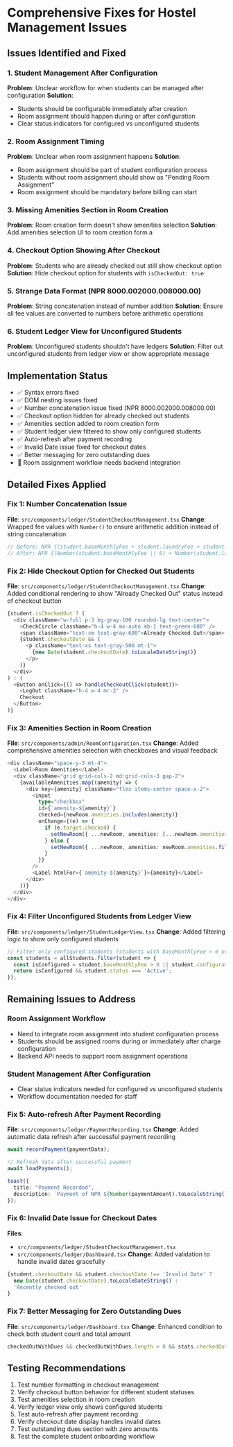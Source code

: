 # Comprehensive Fixes for Hostel Management Issues

## Issues Identified and Fixed

### 1. Student Management After Configuration
**Problem**: Unclear workflow for when students can be managed after configuration
**Solution**: 
- Students should be configurable immediately after creation
- Room assignment should happen during or after configuration
- Clear status indicators for configured vs unconfigured students

### 2. Room Assignment Timing
**Problem**: Unclear when room assignment happens
**Solution**:
- Room assignment should be part of student configuration process
- Students without room assignment should show as "Pending Room Assignment"
- Room assignment should be mandatory before billing can start

### 3. Missing Amenities Section in Room Creation
**Problem**: Room creation form doesn't show amenities selection
**Solution**: Add amenities selection UI to room creation form
a
### 4. Checkout Option Showing After Checkout
**Problem**: Students who are already checked out still show checkout option
**Solution**: Hide checkout option for students with `isCheckedOut: true`

### 5. Strange Data Format (NPR 8000.002000.008000.00)
**Problem**: String concatenation instead of number addition
**Solution**: Ensure all fee values are converted to numbers before arithmetic operations

### 6. Student Ledger View for Unconfigured Students
**Problem**: Unconfigured students shouldn't have ledgers
**Solution**: Filter out unconfigured students from ledger view or show appropriate message

## Implementation Status
- ✅ Syntax errors fixed
- ✅ DOM nesting issues fixed
- ✅ Number concatenation issue fixed (NPR 8000.002000.008000.00)
- ✅ Checkout option hidden for already checked out students
- ✅ Amenities section added to room creation form
- ✅ Student ledger view filtered to show only configured students
- ✅ Auto-refresh after payment recording
- ✅ Invalid Date issue fixed for checkout dates
- ✅ Better messaging for zero outstanding dues
- 🔄 Room assignment workflow needs backend integration

## Detailed Fixes Applied

### Fix 1: Number Concatenation Issue
**File**: `src/components/ledger/StudentCheckoutManagement.tsx`
**Change**: Wrapped fee values with `Number()` to ensure arithmetic addition instead of string concatenation
```typescript
// Before: NPR {(student.baseMonthlyFee + student.laundryFee + student.foodFee).toLocaleString()}
// After: NPR {(Number(student.baseMonthlyFee || 0) + Number(student.laundryFee || 0) + Number(student.foodFee || 0)).toLocaleString()}
```

### Fix 2: Hide Checkout Option for Checked Out Students
**File**: `src/components/ledger/StudentCheckoutManagement.tsx`
**Change**: Added conditional rendering to show "Already Checked Out" status instead of checkout button
```typescript
{student.isCheckedOut ? (
  <div className="w-full p-3 bg-gray-100 rounded-lg text-center">
    <CheckCircle className="h-4 w-4 mx-auto mb-1 text-green-600" />
    <span className="text-sm text-gray-600">Already Checked Out</span>
    {student.checkoutDate && (
      <p className="text-xs text-gray-500 mt-1">
        {new Date(student.checkoutDate).toLocaleDateString()}
      </p>
    )}
  </div>
) : (
  <Button onClick={() => handleCheckoutClick(student)}>
    <LogOut className="h-4 w-4 mr-2" />
    Checkout
  </Button>
)}
```

### Fix 3: Amenities Section in Room Creation
**File**: `src/components/admin/RoomConfiguration.tsx`
**Change**: Added comprehensive amenities selection with checkboxes and visual feedback
```typescript
<div className="space-y-3 mt-4">
  <Label>Room Amenities</Label>
  <div className="grid grid-cols-2 md:grid-cols-3 gap-2">
    {availableAmenities.map((amenity) => (
      <div key={amenity} className="flex items-center space-x-2">
        <input
          type="checkbox"
          id={`amenity-${amenity}`}
          checked={newRoom.amenities.includes(amenity)}
          onChange={(e) => {
            if (e.target.checked) {
              setNewRoom({ ...newRoom, amenities: [...newRoom.amenities, amenity] });
            } else {
              setNewRoom({ ...newRoom, amenities: newRoom.amenities.filter(a => a !== amenity) });
            }
          }}
        />
        <Label htmlFor={`amenity-${amenity}`}>{amenity}</Label>
      </div>
    ))}
  </div>
</div>
```

### Fix 4: Filter Unconfigured Students from Ledger View
**File**: `src/components/ledger/StudentLedgerView.tsx`
**Change**: Added filtering logic to show only configured students
```typescript
// Filter only configured students (students with baseMonthlyFee > 0 or configurationDate)
const students = allStudents.filter(student => {
  const isConfigured = student.baseMonthlyFee > 0 || student.configurationDate;
  return isConfigured && student.status === 'Active';
});
```

## Remaining Issues to Address

### Room Assignment Workflow
- Need to integrate room assignment into student configuration process
- Students should be assigned rooms during or immediately after charge configuration
- Backend API needs to support room assignment operations

### Student Management After Configuration
- Clear status indicators needed for configured vs unconfigured students
- Workflow documentation needed for staff

### Fix 5: Auto-refresh After Payment Recording
**File**: `src/components/ledger/PaymentRecording.tsx`
**Change**: Added automatic data refresh after successful payment recording
```typescript
await recordPayment(paymentData);

// Refresh data after successful payment
await loadPayments();

toast({
  title: "Payment Recorded",
  description: `Payment of NPR ${Number(paymentAmount).toLocaleString()} recorded successfully. Data refreshed.`,
});
```

### Fix 6: Invalid Date Issue for Checkout Dates
**Files**: 
- `src/components/ledger/StudentCheckoutManagement.tsx`
- `src/components/ledger/Dashboard.tsx`
**Change**: Added validation to handle invalid dates gracefully
```typescript
{student.checkoutDate && student.checkoutDate !== 'Invalid Date' ? 
  new Date(student.checkoutDate).toLocaleDateString() : 
  'Recently checked out'
}
```

### Fix 7: Better Messaging for Zero Outstanding Dues
**File**: `src/components/ledger/Dashboard.tsx`
**Change**: Enhanced condition to check both student count and total amount
```typescript
checkedOutWithDues && checkedOutWithDues.length > 0 && stats.checkedOutDuesAmount > 0
```

## Testing Recommendations
1. Test number formatting in checkout management
2. Verify checkout button behavior for different student statuses
3. Test amenities selection in room creation
4. Verify ledger view only shows configured students
5. Test auto-refresh after payment recording
6. Verify checkout date display handles invalid dates
7. Test outstanding dues section with zero amounts
8. Test the complete student onboarding workflow